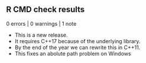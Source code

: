 ## R CMD check results

0 errors | 0 warnings | 1 note

* This is a new release.
* It requires C++17 because of the underlying library.
* By the end of the year we can rewrite this in C++11.
* This fixes an abolute path problem on Windows
